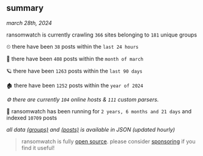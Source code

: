
## summary
_march 28th, 2024_

ransomwatch is currently crawling `366` sites belonging to `181` unique groups

⏲ there have been `38` posts within the `last 24 hours`

🦈 there have been `408` posts within the `month of march`

🪐 there have been `1263` posts within the `last 90 days`

🏚 there have been `1252` posts within the `year of 2024`

_⚙️ there are currently `104` online hosts & `111` custom parsers._

🦕 ransomwatch has been running for `2 years, 6 months and 21 days` and indexed `10709` posts

_all data  [(groups)](http://ransomwhat.telemetry.ltd/groups) and [(posts)](http://ransomwhat.telemetry.ltd/posts) is available in JSON (updated hourly)_

> ransomwatch is fully [open source](https://github.com/joshhighet/ransomwatch#ransomwatch--). please consider [sponsoring](https://github.com/sponsors/joshhighet) if you find it useful!
